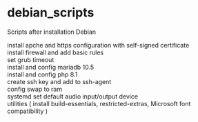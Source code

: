 # debian_scripts

Scripts after installation Debian<br>

install apche and https configuration with self-signed certificate<br>
install firewall and add basic rules<br>
set grub timeout<br>
install and config mariadb 10.5<br>
install and config php 8.1<br>
create ssh key and add to ssh-agent<br>
config swap to ram<br>
systemd set default audio input/output device<br>
utilities ( install build-essentials, restricted-extras, Microsoft font compatibility )<br>
